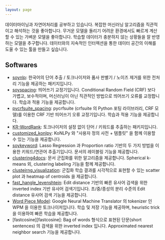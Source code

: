 ```yaml
---
layout: page
---
```


데이터마이닝과 자연어처리를 공부하고 있습니다. 복잡한 머신러닝 알고리즘을 직관적이고 해석하는 것을 좋아합니다. 무거운 모델을 돌리기 어려운 환경에서도 빠르게 계산할 수 있는 가벼운 모델을 좋아합니다. 학습할 데이터가 충분하지 않는 상황들을 잘 반영하는 모델을 추구합니다. 데이터와의 지속적인 인터렉션을 통한 데이터 공간의 이해를 도울 수 있는 툴을 만들고 싶습니다. 

## Softwares

- [soynlp][soynlp]: 한국어의 단어 추출 / 토크나이저와 품사 판별기 / 노이즈 제거를 위한 전처리 기능을 제공하는 패키지입니다. 
- [soyspacing][soyspacing]: 띄어쓰기 교정기입니다. Conditional Random Field (CRF) 보다 가볍고, 보수적이며, 머신러닝이 아닌 직관적인 방법으로 띄어쓰기 오류를 교정합니다. 학습과 적용 기능을 제공합니다. 
- [pycrfsuite_spacing][pycrfsuite_spacing]: pycrfsuite (crfsuite 의 Python 포팅 라이브러리, CRF 모델)를 이용한 CRF 기반 띄어쓰기 오류 교정기입니다. 학습과 적용 기능을 제공합니다. 
- [KR-WordRank][kr-wordrank]: 토크나이저의 설정 없이 단어 / 키워드를 추출하는 패키지입니다. 
- [customized_konlpy][ckonlpy]: KoNLPy 와 "사용자 정의 사전 + 템플릿" 을 함께 이용할 수 있는 기능을 제공합니다.
- [soykeyword][soykeyword]: Lasso Regression 과 Proportion ratio 기반의 두 가지 방법을 이용한 키워드/연관어 추출기입니다. 문서의 레이블링 기능을 제공합니다.
- [clustering4docs][clustering4docs]: 문서 군집화를 위한 알고리즘을 제공합니다. Spherical k-means 외, clustering labeling 기능을 함께 제공합니다.
- [clusteirng_visualization][clustering_visualization]: 군집화 학습 결과를 시각적으로 표현할 수 있는 scatter plot 과 heatmap of centroids 을 제공합니다. 
- [fast_hangle_levenshtein][fast_editdistance]: Edit distance 기반의 빠른 유사어 검색을 위한 inverted index 기반 유사어 검색기입니다. 초/중/종성의 분리 수준의 Edit distance 유사어 검색 기능을 제공합니다.
- [Word Piece Model][wpm]: Google Neural Machine Translator 의 tokenizer 인 WPM 을 이용한 토크나이저입니다. 학습 및 저장 기능을 제공하며, heuristic trick 을 이용하여 빠른 학습을 제공합니다.
- [fastcosine][fastcosine]: Bag of words 형식으로 표현된 단문(short sentences) 의 검색을 위한 inverted index 입니다. Approximated nearest neighbor search 기능을 제공합니다.   

[soynlp]: https://github.com/lovit/soynlp
[soyspacing]: https://github.com/lovit/soyspacing
[pycrfsuite_spacing]: https://github.com/lovit/pycrfsuite_spacing
[kr-wordrank]: https://github.com/lovit/kr-wordrank
[ckonlpy]: https://github.com/lovit/customized_konlpy
[soykeyword]: https://github.com/lovit/soykeyword
[clustering4docs]: https://github.com/lovit/clustering4docs
[clustering_visualization]: https://github.com/lovit/clustering_visualization
[wpm]: https://github.com/lovit/WordPieceModel
[fast_editdistance]: https://github.com/lovit/fastcosine/

